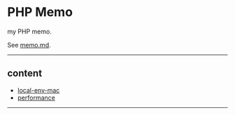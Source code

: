 # PHP Memo

my PHP memo.

See [memo.md](./memo.md).

---

## content

- [local-env-mac](./mac-local.md)
- [performance](./performance.md)

---

